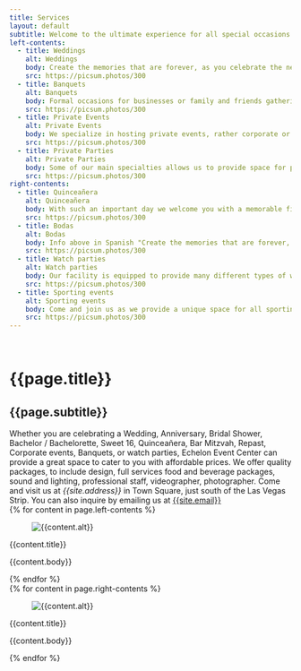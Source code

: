 ```yaml
---
title: Services
layout: default
subtitle: Welcome to the ultimate experience for all special occasions both public and private.
left-contents:
  - title: Weddings
    alt: Weddings
    body: Create the memories that are forever, as you celebrate the new beginning in our intimate location off the Las Vegas Strip. Echelon Event Center, is elegant, classy, which accommodate all individuals with affordable prices
    src: https://picsum.photos/300
  - title: Banquets
    alt: Banquets
    body: Formal occasions for businesses or family and friends gatherings. Echelon is the perfect look to accomplish the goal of providing a beautiful and elegant space with our design team. We will keep the tradition held to enhance the prestige of host, or reinforce social bonds amongst joint contributors
    src: https://picsum.photos/300
  - title: Private Events
    alt: Private Events
    body: We specialize in hosting private events, rather corporate or private events, Echelon Event Center is the place to be. Having a perfect location, and spacious venue to provides intimate and appealing services.
    src: https://picsum.photos/300
  - title: Private Parties
    alt: Private Parties
    body: Some of our main specialties allows us to provide space for private events to include, birthday parties, bachelor & bachelorette, theme events, baby showers, anniversary or whatever your special occasion is, Echelon Event Center has affordable prices through packages to suite our customer needs.
    src: https://picsum.photos/300
right-contents:
  - title: Quinceañera
    alt: Quinceañera
    body: With such an important day we welcome you with a memorable fiesta and celebrate the coming of age and this historic ceremony for your special loved one. As the family party while assisting on young adulthood.
    src: https://picsum.photos/300
  - title: Bodas
    alt: Bodas
    body: Info above in Spanish "Create the memories that are forever, as you celebrate the new beginning in our intimate location off the Las Vegas Strip. Echelon Event Center, is elegant, classy, which accommodate all individuals with affordable prices."
    src: https://picsum.photos/300
  - title: Watch parties
    alt: Watch parties
    body: Our facility is equipped to provide many different types of watch parties, from live or recorded events, videos, movies, political or social events, allowing the viewers to interact, eat, drink, all while in an appealing atmosphere which also can be seen through news feed and timelines.
    src: https://picsum.photos/300
  - title: Sporting events
    alt: Sporting events
    body: Come and join us as we provide a unique space for all sporting events. With Las Vegas now the place for NHL, NFL, WNBA, and with being the &num;1 destination for March Madness college basketball, Echelon Event Center is the perfect location to host all sporting events in addition to all major sports draft watch parties.
    src: https://picsum.photos/300
---
```

<div>
    <div class="container content">
      <br/>
      <h1 class="is-size-3 has-text-centered">{{page.title}}</h1>
      <h2 class="is-size-5 has-text-centered">{{page.subtitle}}</h2>
      Whether you are celebrating a Wedding, Anniversary, Bridal Shower, Bachelor &sol; Bachelorette,  Sweet 16, Quinceañera, Bar Mitzvah, Repast, Corporate events, Banquets, or watch parties, Echelon Event Center can provide a great space to cater to you with affordable prices. We offer quality packages, to include design, full services food and beverage packages, sound and lighting, professional staff, videographer, photographer. Come and visit us at <address style="display:inline;">{{site.address}}</address> in Town Square, just south of the Las Vegas Strip. You can also inquire by emailing us at <a href="mailto:{{site.email}}">{{site.email}}</a>
    </div>
    <div class="tile is-ancestor">
        <div class="tile is-parent is-vertical">
            {% for content in page.left-contents %}
                <div class="tile is-parent">
                    <article class="tile is-child">
                      <div class="photo">
                          <figure class="image is-square">
                              <img src="{{content.src}}" alt="{{content.alt}}"/>
                          </figure>
                          <p class="subtitle has-text-centered content">{{content.title}}</p>
                      </div>
                        <p>{{content.body}}</p>
                    </article>
                </div>
            {% endfor %}
        </div>
        <div class="tile is-parent is-vertical">
            {% for content in page.right-contents %}
                <div class="tile is-parent">
                    <article class="tile is-child">
                        <div class="photo">
                          <figure class="image is-square">
                              <img src="{{content.src}}" alt="{{content.alt}}"/>
                          </figure>
                          <p class="subtitle has-text-centered content">{{content.title}}</p>
                        </div>
                        <p>{{content.body}}</p>
                    </article>
                </div>
            {% endfor %}
        </div>
    </div>
</div>